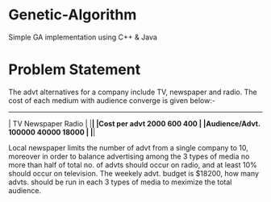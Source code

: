 # Genetic-Algorithm
Simple GA implementation using C++ &amp; Java


# Problem Statement

The advt alternatives for a company include TV, newspaper and radio. The cost of each medium with audience converge is given below:-
 
  ______________________________________________________
 | 					TV	 	Newspaper 		Radio       |
 |______________________________________________________|
 |Cost per advt    2000		600				400         |
 |Audience/Advt.   100000	40000			18000       |
 |______________________________________________________|

 Local newspaper limits the number of advt from a single company to 10,
 moreover in order to balance advertising among the 3 types of media no more than half of total no. of advts should occur on radio,
 and at least 10% should occur on television.
 The weekely advt. budget is $18200, how many advts. should be run in each 3 types of media to meximize the total audience.
